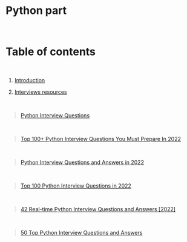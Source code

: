 
# Python part

<p>&nbsp;</p>

# Table of contents

<p>&nbsp;</p>

1. [Introduction](#Introduction)

2. [Interviews resources](#Interviews-resources)

<p>&nbsp;</p>

> [Python Interview Questions](https://www.interviewbit.com/python-interview-questions/#freshers)

<p>&nbsp;</p>

> [Top 100+ Python Interview Questions You Must Prepare In 2022](https://www.edureka.co/blog/interview-questions/python-interview-questions/)

<p>&nbsp;</p>

> [Python Interview Questions and Answers in 2022](https://www.mygreatlearning.com/blog/python-interview-questions/)

<p>&nbsp;</p>

> [Top 100 Python Interview Questions in 2022](https://intellipaat.com/blog/interview-question/python-interview-questions/)

<p>&nbsp;</p>

> [42 Real-time Python Interview Questions and Answers [2022]](https://geekflare.com/top-python-interview-questions/)

<p>&nbsp;</p>

> [50 Top Python Interview Questions and Answers](https://hackr.io/blog/python-interview-questions)